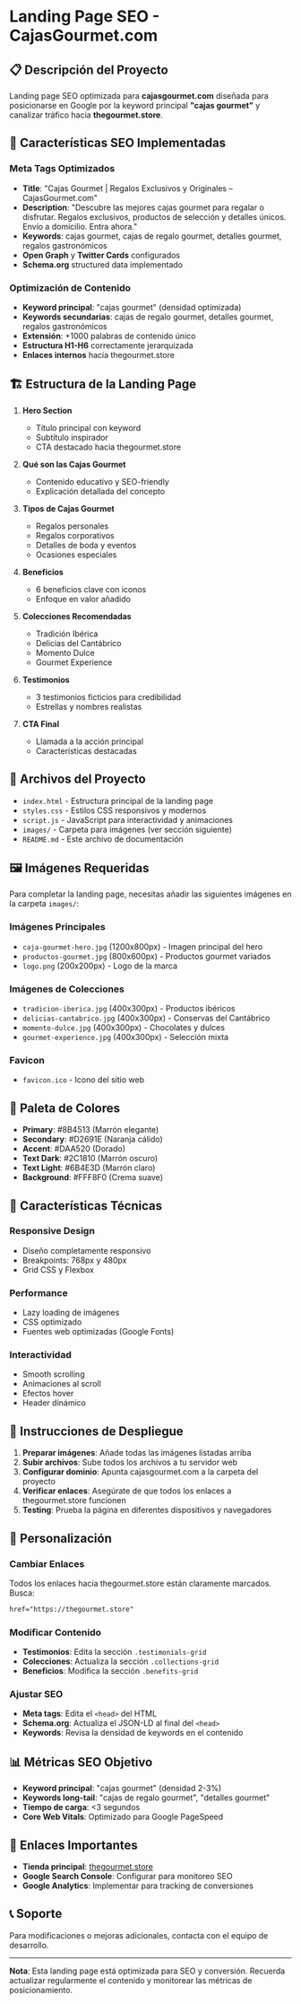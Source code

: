 # Landing Page SEO - CajasGourmet.com

## 📋 Descripción del Proyecto

Landing page SEO optimizada para **cajasgourmet.com** diseñada para posicionarse en Google por la keyword principal **"cajas gourmet"** y canalizar tráfico hacia **thegourmet.store**.

## 🎯 Características SEO Implementadas

### Meta Tags Optimizados
- **Title**: "Cajas Gourmet | Regalos Exclusivos y Originales – CajasGourmet.com"
- **Description**: "Descubre las mejores cajas gourmet para regalar o disfrutar. Regalos exclusivos, productos de selección y detalles únicos. Envío a domicilio. Entra ahora."
- **Keywords**: cajas gourmet, cajas de regalo gourmet, detalles gourmet, regalos gastronómicos
- **Open Graph** y **Twitter Cards** configurados
- **Schema.org** structured data implementado

### Optimización de Contenido
- **Keyword principal**: "cajas gourmet" (densidad optimizada)
- **Keywords secundarias**: cajas de regalo gourmet, detalles gourmet, regalos gastronómicos
- **Extensión**: +1000 palabras de contenido único
- **Estructura H1-H6** correctamente jerarquizada
- **Enlaces internos** hacia thegourmet.store

## 🏗️ Estructura de la Landing Page

1. **Hero Section**
   - Título principal con keyword
   - Subtítulo inspirador
   - CTA destacado hacia thegourmet.store

2. **Qué son las Cajas Gourmet**
   - Contenido educativo y SEO-friendly
   - Explicación detallada del concepto

3. **Tipos de Cajas Gourmet**
   - Regalos personales
   - Regalos corporativos
   - Detalles de boda y eventos
   - Ocasiones especiales

4. **Beneficios**
   - 6 beneficios clave con iconos
   - Enfoque en valor añadido

5. **Colecciones Recomendadas**
   - Tradición Ibérica
   - Delicias del Cantábrico
   - Momento Dulce
   - Gourmet Experience

6. **Testimonios**
   - 3 testimonios ficticios para credibilidad
   - Estrellas y nombres realistas

7. **CTA Final**
   - Llamada a la acción principal
   - Características destacadas

## 📁 Archivos del Proyecto

- `index.html` - Estructura principal de la landing page
- `styles.css` - Estilos CSS responsivos y modernos
- `script.js` - JavaScript para interactividad y animaciones
- `images/` - Carpeta para imágenes (ver sección siguiente)
- `README.md` - Este archivo de documentación

## 🖼️ Imágenes Requeridas

Para completar la landing page, necesitas añadir las siguientes imágenes en la carpeta `images/`:

### Imágenes Principales
- `caja-gourmet-hero.jpg` (1200x800px) - Imagen principal del hero
- `productos-gourmet.jpg` (800x600px) - Productos gourmet variados
- `logo.png` (200x200px) - Logo de la marca

### Imágenes de Colecciones
- `tradicion-iberica.jpg` (400x300px) - Productos ibéricos
- `delicias-cantabrico.jpg` (400x300px) - Conservas del Cantábrico
- `momento-dulce.jpg` (400x300px) - Chocolates y dulces
- `gourmet-experience.jpg` (400x300px) - Selección mixta

### Favicon
- `favicon.ico` - Icono del sitio web

## 🎨 Paleta de Colores

- **Primary**: #8B4513 (Marrón elegante)
- **Secondary**: #D2691E (Naranja cálido)
- **Accent**: #DAA520 (Dorado)
- **Text Dark**: #2C1810 (Marrón oscuro)
- **Text Light**: #6B4E3D (Marrón claro)
- **Background**: #FFF8F0 (Crema suave)

## 📱 Características Técnicas

### Responsive Design
- Diseño completamente responsivo
- Breakpoints: 768px y 480px
- Grid CSS y Flexbox

### Performance
- Lazy loading de imágenes
- CSS optimizado
- Fuentes web optimizadas (Google Fonts)

### Interactividad
- Smooth scrolling
- Animaciones al scroll
- Efectos hover
- Header dinámico

## 🚀 Instrucciones de Despliegue

1. **Preparar imágenes**: Añade todas las imágenes listadas arriba
2. **Subir archivos**: Sube todos los archivos a tu servidor web
3. **Configurar dominio**: Apunta cajasgourmet.com a la carpeta del proyecto
4. **Verificar enlaces**: Asegúrate de que todos los enlaces a thegourmet.store funcionen
5. **Testing**: Prueba la página en diferentes dispositivos y navegadores

## 🔧 Personalización

### Cambiar Enlaces
Todos los enlaces hacia thegourmet.store están claramente marcados. Busca:
```html
href="https://thegourmet.store"
```

### Modificar Contenido
- **Testimonios**: Edita la sección `.testimonials-grid`
- **Colecciones**: Actualiza la sección `.collections-grid`
- **Beneficios**: Modifica la sección `.benefits-grid`

### Ajustar SEO
- **Meta tags**: Edita el `<head>` del HTML
- **Schema.org**: Actualiza el JSON-LD al final del `<head>`
- **Keywords**: Revisa la densidad de keywords en el contenido

## 📊 Métricas SEO Objetivo

- **Keyword principal**: "cajas gourmet" (densidad 2-3%)
- **Keywords long-tail**: "cajas de regalo gourmet", "detalles gourmet"
- **Tiempo de carga**: <3 segundos
- **Core Web Vitals**: Optimizado para Google PageSpeed

## 🔗 Enlaces Importantes

- **Tienda principal**: [thegourmet.store](https://thegourmet.store)
- **Google Search Console**: Configurar para monitoreo SEO
- **Google Analytics**: Implementar para tracking de conversiones

## 📞 Soporte

Para modificaciones o mejoras adicionales, contacta con el equipo de desarrollo.

---

**Nota**: Esta landing page está optimizada para SEO y conversión. Recuerda actualizar regularmente el contenido y monitorear las métricas de posicionamiento.
